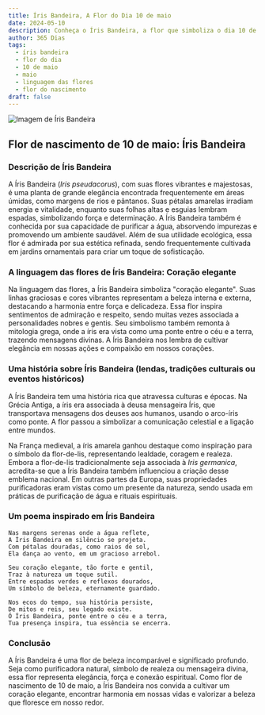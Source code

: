 ```yaml
---
title: Íris Bandeira, A Flor do Dia 10 de maio
date: 2024-05-10
description: Conheça o Íris Bandeira, a flor que simboliza o dia 10 de maio e seu significado 'Coração elegante'. Explore a beleza e o simbolismo desta flor encantadora.
author: 365 Dias
tags:
  - íris bandeira
  - flor do dia
  - 10 de maio
  - maio
  - linguagem das flores
  - flor do nascimento
draft: false
---
```


![Imagem de Íris Bandeira](https://cdn.pixabay.com/photo/2019/02/25/20/19/iris-4020510_1280.jpg#center)


## Flor de nascimento de 10 de maio: Íris Bandeira

### Descrição de Íris Bandeira

A Íris Bandeira (_Iris pseudacorus_), com suas flores vibrantes e majestosas, é uma planta de grande elegância encontrada frequentemente em áreas úmidas, como margens de rios e pântanos. Suas pétalas amarelas irradiam energia e vitalidade, enquanto suas folhas altas e esguias lembram espadas, simbolizando força e determinação. A Íris Bandeira também é conhecida por sua capacidade de purificar a água, absorvendo impurezas e promovendo um ambiente saudável. Além de sua utilidade ecológica, essa flor é admirada por sua estética refinada, sendo frequentemente cultivada em jardins ornamentais para criar um toque de sofisticação.

### A linguagem das flores de Íris Bandeira: Coração elegante

Na linguagem das flores, a Íris Bandeira simboliza "coração elegante". Suas linhas graciosas e cores vibrantes representam a beleza interna e externa, destacando a harmonia entre força e delicadeza. Essa flor inspira sentimentos de admiração e respeito, sendo muitas vezes associada a personalidades nobres e gentis. Seu simbolismo também remonta à mitologia grega, onde a íris era vista como uma ponte entre o céu e a terra, trazendo mensagens divinas. A Íris Bandeira nos lembra de cultivar elegância em nossas ações e compaixão em nossos corações.

### Uma história sobre Íris Bandeira (lendas, tradições culturais ou eventos históricos)

A Íris Bandeira tem uma história rica que atravessa culturas e épocas. Na Grécia Antiga, a íris era associada à deusa mensageira Íris, que transportava mensagens dos deuses aos humanos, usando o arco-íris como ponte. A flor passou a simbolizar a comunicação celestial e a ligação entre mundos.

Na França medieval, a íris amarela ganhou destaque como inspiração para o símbolo da flor-de-lis, representando lealdade, coragem e realeza. Embora a flor-de-lis tradicionalmente seja associada à _Iris germanica_, acredita-se que a Íris Bandeira também influenciou a criação desse emblema nacional. Em outras partes da Europa, suas propriedades purificadoras eram vistas como um presente da natureza, sendo usada em práticas de purificação de água e rituais espirituais.

### Um poema inspirado em Íris Bandeira

```
Nas margens serenas onde a água reflete,  
A Íris Bandeira em silêncio se projeta.  
Com pétalas douradas, como raios de sol,  
Ela dança ao vento, em um gracioso arrebol.  

Seu coração elegante, tão forte e gentil,  
Traz à natureza um toque sutil.  
Entre espadas verdes e reflexos dourados,  
Um símbolo de beleza, eternamente guardado.  

Nos ecos do tempo, sua história persiste,  
De mitos e reis, seu legado existe.  
Ó Íris Bandeira, ponte entre o céu e a terra,  
Tua presença inspira, tua essência se encerra.
```

### Conclusão

A Íris Bandeira é uma flor de beleza incomparável e significado profundo. Seja como purificadora natural, símbolo de realeza ou mensageira divina, essa flor representa elegância, força e conexão espiritual. Como flor de nascimento de 10 de maio, a Íris Bandeira nos convida a cultivar um coração elegante, encontrar harmonia em nossas vidas e valorizar a beleza que floresce em nosso redor.